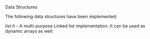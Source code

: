 Data Structures

The following data structures have been implemented:

*list.h* - A multi-purpose Linked list implementation. It can be used as dynamic arrays as well.
